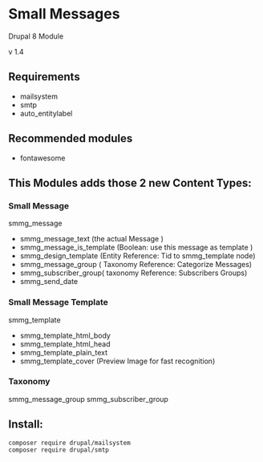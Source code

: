 # Small Messages
Drupal 8 Module

v 1.4


## Requirements
- mailsystem
- smtp
- auto_entitylabel

## Recommended modules
- fontawesome

## This Modules adds those 2 new Content Types:
### Small Message
smmg_message
- smmg_message_text (the actual Message )
- smmg_message_is_template (Boolean: use this message as template )
- smmg_design_template (Entity Reference: Tid to smmg_template node)
- smmg_message_group ( Taxonomy Reference:  Categorize Messages)
- smmg_subscriber_group( taxonomy Reference: Subscribers Groups)
- smmg_send_date

### Small Message Template
smmg_template
- smmg_template_html_body
- smmg_template_html_head
- smmg_template_plain_text
- smmg_template_cover (Preview Image for fast recognition)

### Taxonomy
smmg_message_group
smmg_subscriber_group


## Install:

```
composer require drupal/mailsystem
composer require drupal/smtp
```